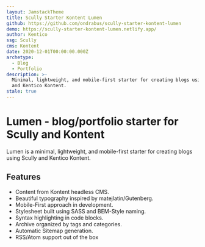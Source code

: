 ```yaml
---
layout: JamstackTheme
title: Scully Starter Kontent Lumen
github: https://github.com/ondrabus/scully-starter-kontent-lumen
demo: https://scully-starter-kontent-lumen.netlify.app/
author: Kentico
ssg: Scully
cms: Kontent
date: 2020-12-01T00:00:00.000Z
archetype:
  - Blog
  - Portfolio
description: >-
  Minimal, lightweight, and mobile-first starter for creating blogs using Scully
  and Kentico Kontent.
stale: true
---
```


# Lumen - blog/portfolio starter for Scully and Kontent

Lumen is a minimal, lightweight, and mobile-first starter for creating blogs using Scully and Kentico Kontent.

## Features

* Content from Kontent headless CMS.
* Beautiful typography inspired by matejlatin/Gutenberg.
* Mobile-First approach in development.
* Stylesheet built using SASS and BEM-Style naming.
* Syntax highlighting in code blocks.
* Archive organized by tags and categories.
* Automatic Sitemap generation.
* RSS/Atom support out of the box
